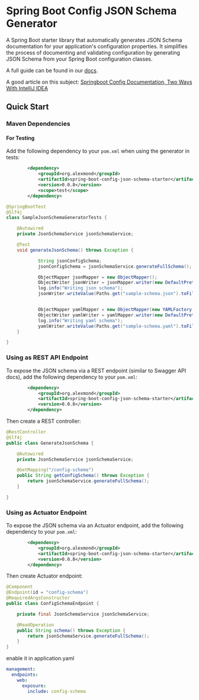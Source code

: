 [<image-card alt="Maven Central" src="https://img.shields.io/maven-central/v/org.alexmond/spring-boot-config-json-schema-starter.svg?label=Maven%20Central" ></image-card>](https://search.maven.org/artifact/org.alexmond/spring-boot-config-json-schema-starter)
[<image-card alt="License" src="https://img.shields.io/badge/License-Apache%202.0-blue.svg" ></image-card>](LICENSE)  <!-- Replace with your license -->
[<image-card alt="Build Status" src="https://img.shields.io/github/actions/workflow/status/alexmond/spring-boot-config-json-schema/ci.yml" ></image-card>](https://github.com/alexmond/spring-boot-config-json-schema/actions)

# Spring Boot Config JSON Schema Generator

A Spring Boot starter library that automatically generates JSON Schema documentation for your application's
configuration properties. It simplifies the process of documenting and validating configuration by generating JSON
Schema from your Spring Boot configuration classes.

A full guide can be found in our [docs](https://alexmond.github.io/spring-boot-config-json-schema/).

A good article on this
subject: [Springboot Config Documentation, Two Ways With IntelliJ IDEA](https://themightyprogrammer.dev/article/2ways-spring-configuration)

## Quick Start

### Maven Dependencies

#### For Testing

Add the following dependency to your `pom.xml` when using the generator in tests:

```xml
        <dependency>
            <groupId>org.alexmond</groupId>
            <artifactId>spring-boot-config-json-schema-starter</artifactId>
            <version>0.0.8</version>
            <scope>test</scope>
        </dependency>
```

```java title=SampleJsonSchemaGeneratorTests.java
@SpringBootTest
@Slf4j
class SampleJsonSchemaGeneratorTests {

    @Autowired
    private JsonSchemaService jsonSchemaService;

    @Test
    void generateJsonSchema() throws Exception {

            String jsonConfigSchema;
            jsonConfigSchema = jsonSchemaService.generateFullSchema();

            ObjectMapper jsonMapper = new ObjectMapper();
            ObjectWriter jsonWriter = jsonMapper.writer(new DefaultPrettyPrinter());
            log.info("Writing json schema");
            jsonWriter.writeValue(Paths.get("sample-schema.json").toFile(), jsonMapper.readTree(jsonConfigSchema));


            ObjectMapper yamlMapper = new ObjectMapper(new YAMLFactory());
            ObjectWriter yamlWriter = yamlMapper.writer(new DefaultPrettyPrinter());
            log.info("Writing yaml schema");
            yamlWriter.writeValue(Paths.get("sample-schema.yaml").toFile(), jsonMapper.readTree(jsonConfigSchema));
    }

}
```

### Using as REST API Endpoint

To expose the JSON schema via a REST endpoint (similar to Swagger API docs), add the following dependency to your
`pom.xml`:
```xml
        <dependency>
            <groupId>org.alexmond</groupId>
            <artifactId>spring-boot-config-json-schema-starter</artifactId>
            <version>0.0.8</version>
        </dependency>
```
Then create a REST controller:
```java title=GenerateJsonSchema.java
@RestController
@Slf4j
public class GenerateJsonSchema {

    @Autowired
    private JsonSchemaService jsonSchemaService;

    @GetMapping("/config-schema")
    public String getConfigSchema() throws Exception {
        return jsonSchemaService.generateFullSchema();
    }

}
```
### Using as Actuator Endpoint

To expose the JSON schema via an Actuator endpoint, add the following dependency to your
`pom.xml`:
```xml
        <dependency>
            <groupId>org.alexmond</groupId>
            <artifactId>spring-boot-config-json-schema-starter</artifactId>
            <version>0.0.8</version>
        </dependency>
```
Then create Actuator endpoint:
```java title=ConfigSchemaEndpoint.java
@Component
@Endpoint(id = "config-schema")
@RequiredArgsConstructor
public class ConfigSchemaEndpoint {

    private final JsonSchemaService jsonSchemaService;

    @ReadOperation
    public String schema() throws Exception {
        return jsonSchemaService.generateFullSchema();
    }
}
```

enable it in application.yaml 
```yaml
management:
  endpoints:
    web:
      exposure:
        include: config-schema
```

